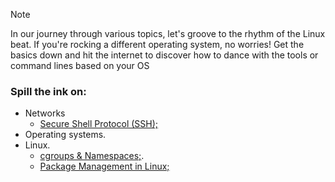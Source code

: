 > [!NOTE]
> In our journey through various topics, let's groove to the rhythm of the Linux beat. If you're rocking a different operating system, no worries! Get the basics down and hit the internet to discover how to dance with the tools or command lines based on your OS

### Spill the ink on:

- Networks
  -  [Secure Shell Protocol (SSH);](https://github.com/SafrotTechUniverse/Insights.To.Different.Micro.Topics/tree/main/Networks/Secure%20Shell%20Protocol%20(SSH)%3B)
- Operating systems.
- Linux.
   - [cgroups & Namespaces;](https://github.com/SafrotTechUniverse/Insights.To.Different.Micro.Topics/tree/main/Linux/cgroups%26Namespaces%3B).
   - [Package Management in Linux;](https://github.com/SafrotTechUniverse/Insights.To.Different.Micro.Topics/tree/main/Linux/Package-Management)
